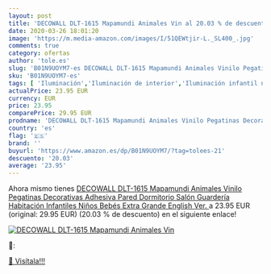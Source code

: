 ```yaml
---
layout: post
title: 'DECOWALL DLT-1615 Mapamundi Animales Vin al 20.03 % de descuento'
date: 2020-03-26 18:01:20
image: 'https://m.media-amazon.com/images/I/51QEWtjir-L._SL400_.jpg'
comments: true
category: ofertas
author: 'tole.es'
slug: 'B01N9UOYM7-es DECOWALL DLT-1615 Mapamundi Animales Vinilo Pegatinas...'
sku: 'B01N9UOYM7-es'
tags: [ 'Iluminación','Iluminación de interior','Iluminación infantil nocturna','Lámparas e iluminación infantil','Monos para bebés niño','Ropa','Ropa de una pieza para bebés niño','Ropa para bebés','Ropa para bebés niño','bebés', ]
actualPrice: 23.95 EUR
currency: EUR
price: 23.95
comparePrice: 29.95 EUR
prodname: 'DECOWALL DLT-1615 Mapamundi Animales Vinilo Pegatinas Decorativas Adhesiva Pared Dormitorio Salón Guardería Habitación Infantiles Niños Bebés  Extra Grande   English Ver. '
country: 'es'
flag: '🇪🇸'
brand: ''
buyurl: 'https://www.amazon.es/dp/B01N9UOYM7/?tag=tolees-21'
descuento: '20.03'
average: '23.95'
---
```


Ahora mismo tienes [DECOWALL DLT-1615 Mapamundi Animales Vinilo Pegatinas Decorativas Adhesiva Pared Dormitorio Salón Guardería Habitación Infantiles Niños Bebés  Extra Grande   English Ver. ](https://www.amazon.es/dp/B01N9UOYM7/?tag=tolees-21) a 23.95 EUR (original: 29.95 EUR) (20.03 %  de descuento) en el siguiente enlace!

[![DECOWALL DLT-1615 Mapamundi Animales Vin](https://m.media-amazon.com/images/I/51QEWtjir-L._SL400_.jpg)](https://www.amazon.es/dp/B01N9UOYM7/?tag=tolees-21)

🔎:


[🛒 Visítala!!!](https://www.amazon.es/dp/B01N9UOYM7/?tag=tolees-21)
